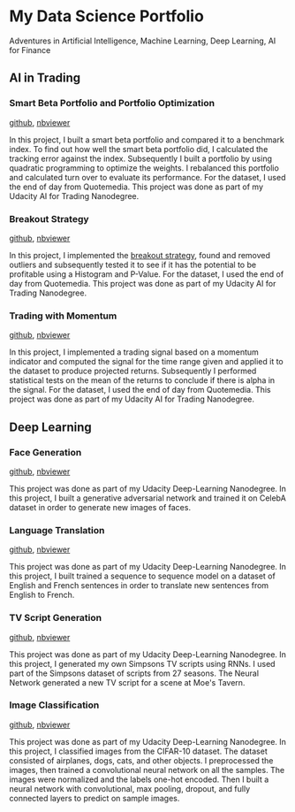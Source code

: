 # My Data Science Portfolio
Adventures in Artificial Intelligence, Machine Learning, Deep Learning, AI for Finance

## AI in Trading

### Smart Beta Portfolio and Portfolio Optimization
[github](https://github.com/ark4innovation/datascience/tree/master/ai-for-trading/3-smart-beta-portfolio-and-portfolio-optimization), [nbviewer](http://nbviewer.jupyter.org/github/ark4innovation/datascience/blob/master/ai-for-trading/3-smart-beta-portfolio-and-portfolio-optimization/project_3_starter.ipynb)

In this project, I built a smart beta portfolio and compared it to a benchmark index. To find out how well the smart beta portfolio did, I calculated the tracking error against the index. Subsequently I  built a portfolio by using quadratic programming to optimize the weights. I rebalanced this portfolio and calculated turn over to evaluate its performance. For the dataset, I used the end of day from Quotemedia. This project was done as part of my Udacity AI for Trading Nanodegree.

### Breakout Strategy
[github](https://github.com/ark4innovation/datascience/tree/master/ai-for-trading/2-breakout-strategy), [nbviewer](http://nbviewer.jupyter.org/github/ark4innovation/datascience/blob/master/ai-for-trading/2-breakout-strategy/project_2_starter.ipynb)

In this project, I implemented the [breakout strategy](https://www.investopedia.com/articles/trading/08/trading-breakouts.asp), found and removed outliers and subsequently tested it to see if it has the potential to be profitable using a Histogram and P-Value. For the dataset, I used the end of day from Quotemedia. This project was done as part of my Udacity AI for Trading Nanodegree.

### Trading with Momentum
[github](https://github.com/ark4innovation/datascience/tree/master/ai-for-trading/1-trading-with-momentum), [nbviewer](http://nbviewer.jupyter.org/github/ark4innovation/datascience/blob/master/ai-for-trading/1-trading-with-momentum/project_1_starter.ipynb)

In this project, I implemented a trading signal based on a momentum indicator and computed the signal for the time range given and applied it to the dataset to produce projected returns. Subsequently I performed statistical tests on the mean of the returns to conclude if there is alpha in the signal. For the dataset, I used the end of day from Quotemedia. This project was done as part of my Udacity AI for Trading Nanodegree.


## Deep Learning

### Face Generation
[github](https://github.com/ark4innovation/datascience/tree/master/deep-learning/udacity-projects/face-generation), [nbviewer](http://nbviewer.jupyter.org/github/ark4innovation/datascience/blob/master/deep-learning/udacity-projects/face-generation/dlnd_face_generation.ipynb)

This project was done as part of my Udacity Deep-Learning Nanodegree. In this project, I built a generative adversarial network and trained it on CelebA dataset in order to generate new images of faces.

### Language Translation
[github](https://github.com/ark4innovation/datascience/tree/master/deep-learning/udacity-projects/language-translation), [nbviewer](http://nbviewer.jupyter.org/github/ark4innovation/datascience/blob/master/deep-learning/udacity-projects/language-translation/dlnd_language_translation.ipynb)

This project was done as part of my Udacity Deep-Learning Nanodegree. In this project, I built trained a sequence to sequence model on a dataset of English and French sentences in order to translate new sentences from English to French.

### TV Script Generation
[github](https://github.com/ark4innovation/datascience/blob/master/deep-learning/udacity-projects/tv-script-generation), [nbviewer](http://nbviewer.jupyter.org/github/ark4innovation/datascience/blob/master/deep-learning/udacity-projects/tv-script-generation/dlnd_tv_script_generation.ipynb)

This project was done as part of my Udacity Deep-Learning Nanodegree. In this project, I generated my own Simpsons TV scripts using RNNs. I used part of the Simpsons dataset of scripts from 27 seasons. The Neural Network generated a new TV script for a scene at Moe's Tavern.

### Image Classification
[github](https://github.com/ark4innovation/datascience/blob/master/deep-learning/udacity-projects/image-classification), [nbviewer](http://nbviewer.jupyter.org/github/ark4innovation/datascience/blob/master/deep-learning/udacity-projects/image-classification/dlnd_image_classification.ipynb)

This project was done as part of my Udacity Deep-Learning Nanodegree. In this project, I classified images from the CIFAR-10 dataset. The dataset consisted of airplanes, dogs, cats, and other objects. I preprocessed the images, then trained a convolutional neural network on all the samples. The images were normalized and the labels one-hot encoded. Then I built a neural network with convolutional, max pooling, dropout, and fully connected layers to predict on sample images.
